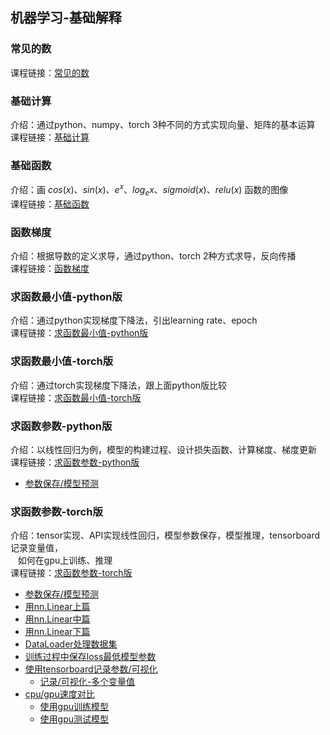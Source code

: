 ## 机器学习-基础解释

### 常见的数
课程链接：[常见的数](https://zhuanlan.zhihu.com/p/690662129)

### 基础计算
介绍：通过python、numpy、torch 3种不同的方式实现向量、矩阵的基本运算<br>
课程链接：[基础计算](https://zhuanlan.zhihu.com/p/690668852)

### 基础函数
介绍：画 $cos(x)、sin(x)、e^x、log_ex、sigmoid(x)、relu(x)$ 函数的图像<br>
课程链接：[基础函数](https://zhuanlan.zhihu.com/p/690711338)

### 函数梯度
介绍：根据导数的定义求导，通过python、torch 2种方式求导，反向传播<br>
课程链接：[函数梯度](https://zhuanlan.zhihu.com/p/690718281)

### 求函数最小值-python版
介绍：通过python实现梯度下降法，引出learning rate、epoch<br>
课程链接：[求函数最小值-python版](https://zhuanlan.zhihu.com/p/690762054)

### 求函数最小值-torch版
介绍：通过torch实现梯度下降法，跟上面python版比较<br>
课程链接：[求函数最小值-torch版](https://zhuanlan.zhihu.com/p/690773980)

### 求函数参数-python版
介绍：以线性回归为例，模型的构建过程、设计损失函数、计算梯度、梯度更新<br>
课程链接：[求函数参数-python版](https://zhuanlan.zhihu.com/p/691073047)
- [参数保存/模型预测](https://zhuanlan.zhihu.com/p/691116191)

### 求函数参数-torch版
介绍：tensor实现、API实现线性回归，模型参数保存，模型推理，tensorboard记录变量值，<br>&nbsp;&nbsp;&nbsp;如何在gpu上训练、推理<br>
课程链接：[求函数参数-torch版](https://zhuanlan.zhihu.com/p/691133665)
- [参数保存/模型预测](https://zhuanlan.zhihu.com/p/691143137)
- [用nn.Linear上篇](https://zhuanlan.zhihu.com/p/691144875)
- [用nn.Linear中篇](https://zhuanlan.zhihu.com/p/691149026)
- [用nn.Linear下篇](https://zhuanlan.zhihu.com/p/691152076)
- [DataLoader处理数据集](https://zhuanlan.zhihu.com/p/691153968)
- [训练过程中保存loss最低模型参数](https://zhuanlan.zhihu.com/p/691154973)
- [使用tensorboard记录参数/可视化](https://zhuanlan.zhihu.com/p/691155910)
    - [记录/可视化-多个变量值](https://zhuanlan.zhihu.com/p/691156872)
- [cpu/gpu速度对比](https://zhuanlan.zhihu.com/p/691158757)
    - [使用gpu训练模型](https://zhuanlan.zhihu.com/p/691161582)
    - [使用gpu测试模型](https://zhuanlan.zhihu.com/p/691162836)

